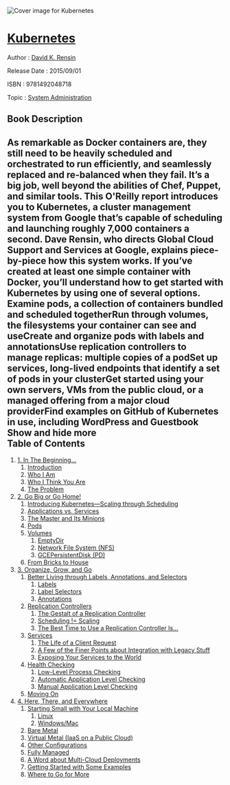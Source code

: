 ![Cover image for Kubernetes](https://imgdetail.ebookreading.net/cover/cover/system_admin/EB9781492048718.jpg)

[Kubernetes](https://ebookreading.net/view/book/Kubernetes-EB9781492048718_1.html "Kubernetes")
====================================================================================================================

Author : [David K. Rensin](https://ebookreading.net/search/author/David+K.+Rensin)

Release Date : 2015/09/01

ISBN : 9781492048718

Topic : [System Administration](https://ebookreading.net/search/category/system-administration)

Book Description
-----------------

 As remarkable as Docker containers are, they still need to be heavily scheduled and orchestrated to run efficiently, and seamlessly replaced and re-balanced when they fail. It’s a big job, well beyond the abilities of Chef, Puppet, and similar tools. This O'Reilly report introduces you to Kubernetes, a cluster management system from Google that’s capable of scheduling and launching roughly 7,000 containers a second.
Dave Rensin, who directs Global Cloud Support and Services at Google, explains piece-by-piece how this system works. If you’ve created at least one simple container with Docker, you’ll understand how to get started with Kubernetes by using one of several options.
Examine pods, a collection of containers bundled and scheduled togetherRun through volumes, the filesystems your container can see and useCreate and organize pods with labels and annotationsUse replication controllers to manage replicas: multiple copies of a podSet up services, long-lived endpoints that identify a set of pods in your clusterGet started using your own servers, VMs from the public cloud, or a managed offering from a major cloud providerFind examples on GitHub of Kubernetes in use, including WordPress and Guestbook        Show and hide more                
Table of Contents
-----------------

1. [1. In The Beginning…](https://ebookreading.net/view/book/Kubernetes-EB9781492048718_5.html#ch_01_ID)
    1. [Introduction](https://ebookreading.net/view/book/Kubernetes-EB9781492048718_5.html#idm140715283995200)
    1. [Who I Am](https://ebookreading.net/view/book/Kubernetes-EB9781492048718_5.html#idm140715283998656)
    1. [Who I Think You Are](https://ebookreading.net/view/book/Kubernetes-EB9781492048718_5.html#idm140715283996976)
    1. [The Problem](https://ebookreading.net/view/book/Kubernetes-EB9781492048718_5.html#idm140715283779584)
1. [2. Go Big or Go Home!](https://ebookreading.net/view/book/Kubernetes-EB9781492048718_6.html#ch_02_ID)
    1. [Introducing Kubernetes—Scaling through Scheduling](https://ebookreading.net/view/book/Kubernetes-EB9781492048718_6.html#idm140715283756320)
    1. [Applications vs. Services](https://ebookreading.net/view/book/Kubernetes-EB9781492048718_6.html#idm140715283753520)
    1. [The Master and Its Minions](https://ebookreading.net/view/book/Kubernetes-EB9781492048718_6.html#idm140715283732128)
    1. [Pods](https://ebookreading.net/view/book/Kubernetes-EB9781492048718_6.html#idm140715283708672)
    1. [Volumes](https://ebookreading.net/view/book/Kubernetes-EB9781492048718_6.html#idm140715283706672)
        1. [EmptyDir](https://ebookreading.net/view/book/Kubernetes-EB9781492048718_6.html#idm140715283667376)
        1. [Network File System (NFS)](https://ebookreading.net/view/book/Kubernetes-EB9781492048718_6.html#idm140715283669008)
        1. [GCEPersistentDisk (PD)](https://ebookreading.net/view/book/Kubernetes-EB9781492048718_6.html#idm140715283665328)
    1. [From Bricks to House](https://ebookreading.net/view/book/Kubernetes-EB9781492048718_6.html#idm140715283682080)
1. [3. Organize, Grow, and Go](https://ebookreading.net/view/book/Kubernetes-EB9781492048718_7.html#ch_03_ID)
    1. [Better Living through Labels, Annotations, and Selectors](https://ebookreading.net/view/book/Kubernetes-EB9781492048718_7.html#idm140715283656656)
        1. [Labels](https://ebookreading.net/view/book/Kubernetes-EB9781492048718_7.html#idm140715283648192)
        1. [Label Selectors](https://ebookreading.net/view/book/Kubernetes-EB9781492048718_7.html#idm140715283654832)
        1. [Annotations](https://ebookreading.net/view/book/Kubernetes-EB9781492048718_7.html#idm140715283639360)
    1. [Replication Controllers](https://ebookreading.net/view/book/Kubernetes-EB9781492048718_7.html#idm140715283656400)
        1. [The Gestalt of a Replication Controller](https://ebookreading.net/view/book/Kubernetes-EB9781492048718_7.html#idm140715283609216)
        1. [Scheduling != Scaling](https://ebookreading.net/view/book/Kubernetes-EB9781492048718_7.html#idm140715283614192)
        1. [The Best Time to Use a Replication Controller Is…](https://ebookreading.net/view/book/Kubernetes-EB9781492048718_7.html#idm140715283590496)
    1. [Services](https://ebookreading.net/view/book/Kubernetes-EB9781492048718_7.html#idm140715283586448)
        1. [The Life of a Client Request](https://ebookreading.net/view/book/Kubernetes-EB9781492048718_7.html#idm140715283573856)
        1. [A Few of the Finer Points about Integration with Legacy Stuff](https://ebookreading.net/view/book/Kubernetes-EB9781492048718_7.html#idm140715283573344)
        1. [Exposing Your Services to the World](https://ebookreading.net/view/book/Kubernetes-EB9781492048718_7.html#idm140715283535728)
    1. [Health Checking](https://ebookreading.net/view/book/Kubernetes-EB9781492048718_7.html#idm140715283585904)
        1. [Low-Level Process Checking](https://ebookreading.net/view/book/Kubernetes-EB9781492048718_7.html#idm140715283520864)
        1. [Automatic Application Level Checking](https://ebookreading.net/view/book/Kubernetes-EB9781492048718_7.html#idm140715283519344)
        1. [Manual Application Level Checking](https://ebookreading.net/view/book/Kubernetes-EB9781492048718_7.html#idm140715283504048)
    1. [Moving On](https://ebookreading.net/view/book/Kubernetes-EB9781492048718_7.html#idm140715283503792)
1. [4. Here, There, and Everywhere](https://ebookreading.net/view/book/Kubernetes-EB9781492048718_8.html#ch_04_id)
    1. [Starting Small with Your Local Machine](https://ebookreading.net/view/book/Kubernetes-EB9781492048718_8.html#idm140715283479408)
        1. [Linux](https://ebookreading.net/view/book/Kubernetes-EB9781492048718_8.html#idm140715283475600)
        1. [Windows/Mac](https://ebookreading.net/view/book/Kubernetes-EB9781492048718_8.html#idm140715283466096)
    1. [Bare Metal](https://ebookreading.net/view/book/Kubernetes-EB9781492048718_8.html#idm140715283459920)
    1. [Virtual Metal (IaaS on a Public Cloud)](https://ebookreading.net/view/book/Kubernetes-EB9781492048718_8.html#idm140715283447280)
    1. [Other Configurations](https://ebookreading.net/view/book/Kubernetes-EB9781492048718_8.html#idm140715283434864)
    1. [Fully Managed](https://ebookreading.net/view/book/Kubernetes-EB9781492048718_8.html#idm140715283426832)
    1. [A Word about Multi-Cloud Deployments](https://ebookreading.net/view/book/Kubernetes-EB9781492048718_8.html#idm140715283426576)
    1. [Getting Started with Some Examples](https://ebookreading.net/view/book/Kubernetes-EB9781492048718_8.html#idm140715283414336)
    1. [Where to Go for More](https://ebookreading.net/view/book/Kubernetes-EB9781492048718_8.html#idm140715283402928)
